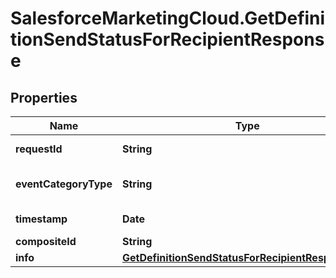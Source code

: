 # SalesforceMarketingCloud.GetDefinitionSendStatusForRecipientResponse

## Properties
Name | Type | Description | Notes
------------ | ------------- | ------------- | -------------
**requestId** | **String** | The ID of the request | [optional] 
**eventCategoryType** | **String** | The status of the message | [optional] 
**timestamp** | **Date** | The date the ... | [optional] 
**compositeId** | **String** | The Id of ... | [optional] 
**info** | [**GetDefinitionSendStatusForRecipientResponseInfo**](GetDefinitionSendStatusForRecipientResponseInfo.md) |  | [optional] 


